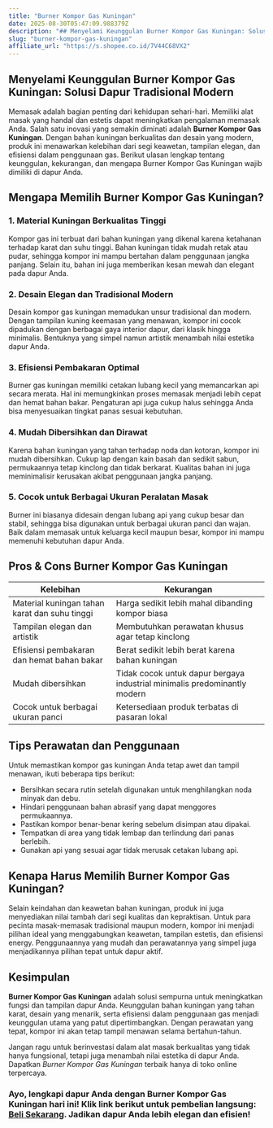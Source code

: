 ```yaml
---
title: "Burner Kompor Gas Kuningan"
date: 2025-08-30T05:47:09.988379Z
description: "## Menyelami Keunggulan Burner Kompor Gas Kuningan: Solusi Dapur Tradisional Modern..."
slug: "burner-kompor-gas-kuningan"
affiliate_url: "https://s.shopee.co.id/7V44C68VX2"
---
```

## Menyelami Keunggulan Burner Kompor Gas Kuningan: Solusi Dapur Tradisional Modern

Memasak adalah bagian penting dari kehidupan sehari-hari. Memiliki alat masak yang handal dan estetis dapat meningkatkan pengalaman memasak Anda. Salah satu inovasi yang semakin diminati adalah **Burner Kompor Gas Kuningan**. Dengan bahan kuningan berkualitas dan desain yang modern, produk ini menawarkan kelebihan dari segi keawetan, tampilan elegan, dan efisiensi dalam penggunaan gas. Berikut ulasan lengkap tentang keunggulan, kekurangan, dan mengapa Burner Kompor Gas Kuningan wajib dimiliki di dapur Anda.

## Mengapa Memilih Burner Kompor Gas Kuningan?

### 1. Material Kuningan Berkualitas Tinggi

Kompor gas ini terbuat dari bahan kuningan yang dikenal karena ketahanan terhadap karat dan suhu tinggi. Bahan kuningan tidak mudah retak atau pudar, sehingga kompor ini mampu bertahan dalam penggunaan jangka panjang. Selain itu, bahan ini juga memberikan kesan mewah dan elegant pada dapur Anda.

### 2. Desain Elegan dan Tradisional Modern

Desain kompor gas kuningan memadukan unsur tradisional dan modern. Dengan tampilan kuning keemasan yang menawan, kompor ini cocok dipadukan dengan berbagai gaya interior dapur, dari klasik hingga minimalis. Bentuknya yang simpel namun artistik menambah nilai estetika dapur Anda.

### 3. Efisiensi Pembakaran Optimal

Burner gas kuningan memiliki cetakan lubang kecil yang memancarkan api secara merata. Hal ini memungkinkan proses memasak menjadi lebih cepat dan hemat bahan bakar. Pengaturan api juga cukup halus sehingga Anda bisa menyesuaikan tingkat panas sesuai kebutuhan.

### 4. Mudah Dibersihkan dan Dirawat

Karena bahan kuningan yang tahan terhadap noda dan kotoran, kompor ini mudah dibersihkan. Cukup lap dengan kain basah dan sedikit sabun, permukaannya tetap kinclong dan tidak berkarat. Kualitas bahan ini juga meminimalisir kerusakan akibat penggunaan jangka panjang.

### 5. Cocok untuk Berbagai Ukuran Peralatan Masak

Burner ini biasanya didesain dengan lubang api yang cukup besar dan stabil, sehingga bisa digunakan untuk berbagai ukuran panci dan wajan. Baik dalam memasak untuk keluarga kecil maupun besar, kompor ini mampu memenuhi kebutuhan dapur Anda.

## Pros & Cons Burner Kompor Gas Kuningan

| Kelebihan | Kekurangan |
|---------------------------|-------------------------------|
| Material kuningan tahan karat dan suhu tinggi | Harga sedikit lebih mahal dibanding kompor biasa |
| Tampilan elegan dan artistik | Membutuhkan perawatan khusus agar tetap kinclong |
| Efisiensi pembakaran dan hemat bahan bakar | Berat sedikit lebih berat karena bahan kuningan |
| Mudah dibersihkan | Tidak cocok untuk dapur bergaya industrial minimalis predominantly modern |
| Cocok untuk berbagai ukuran panci | Ketersediaan produk terbatas di pasaran lokal |

## Tips Perawatan dan Penggunaan

Untuk memastikan kompor gas kuningan Anda tetap awet dan tampil menawan, ikuti beberapa tips berikut:

- Bersihkan secara rutin setelah digunakan untuk menghilangkan noda minyak dan debu.
- Hindari penggunaan bahan abrasif yang dapat menggores permukaannya.
- Pastikan kompor benar-benar kering sebelum disimpan atau dipakai.
- Tempatkan di area yang tidak lembap dan terlindung dari panas berlebih.
- Gunakan api yang sesuai agar tidak merusak cetakan lubang api.

## Kenapa Harus Memilih Burner Kompor Gas Kuningan?

Selain keindahan dan keawetan bahan kuningan, produk ini juga menyediakan nilai tambah dari segi kualitas dan kepraktisan. Untuk para pecinta masak-memasak tradisional maupun modern, kompor ini menjadi pilihan ideal yang menggabungkan keawetan, tampilan estetis, dan efisiensi energy. Penggunaannya yang mudah dan perawatannya yang simpel juga menjadikannya pilihan tepat untuk dapur aktif.

## Kesimpulan

**Burner Kompor Gas Kuningan** adalah solusi sempurna untuk meningkatkan fungsi dan tampilan dapur Anda. Keunggulan bahan kuningan yang tahan karat, desain yang menarik, serta efisiensi dalam penggunaan gas menjadi keunggulan utama yang patut dipertimbangkan. Dengan perawatan yang tepat, kompor ini akan tetap tampil menawan selama bertahun-tahun.

Jangan ragu untuk berinvestasi dalam alat masak berkualitas yang tidak hanya fungsional, tetapi juga menambah nilai estetika di dapur Anda. Dapatkan *Burner Kompor Gas Kuningan* terbaik hanya di toko online terpercaya.

### Ayo, lengkapi dapur Anda dengan Burner Kompor Gas Kuningan hari ini! Klik link berikut untuk pembelian langsung: [Beli Sekarang](https://s.shopee.co.id/7V44C68VX2). Jadikan dapur Anda lebih elegan dan efisien!